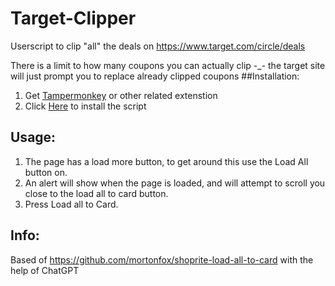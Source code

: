 # Target-Clipper
Userscript to clip "all" the deals on  https://www.target.com/circle/deals

There is a limit to how many coupons you can actually clip -_-
the target site will just prompt you to replace already clipped coupons 
##Installation:
1. Get [Tampermonkey](https://www.tampermonkey.net/) or other related  extenstion
2. Click [Here](https://github.com/Misl3d/Target-Clipper/raw/main/Target%20Clipper.user.js) to install the script

## Usage: 
1. The page has a load more button, to get around this use the Load All button on.
2. An alert will show when the page is loaded, and will attempt to scroll you close to the load all to card button.
3. Press Load all to Card.

## Info:
Based of https://github.com/mortonfox/shoprite-load-all-to-card with the help of ChatGPT
